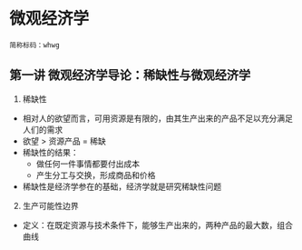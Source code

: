 # 微观经济学
```
简称标码：whwg
```
## 第一讲 微观经济学导论：稀缺性与微观经济学
1. 稀缺性
* 相对人的欲望而言，可用资源是有限的，由其生产出来的产品不足以充分满足人们的需求
* 欲望 > 资源产品 = 稀缺
* 稀缺性的结果：
  * 做任何一件事情都要付出成本
  * 产生分工与交换，形成商品和价格
* 稀缺性是经济学参在的基础，经济学就是研究稀缺性问题
2. 生产可能性边界
* 定义：在既定资源与技术条件下，能够生产出来的，两种产品的最大数，组合曲线
